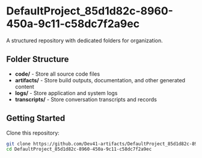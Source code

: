 # DefaultProject_85d1d82c-8960-450a-9c11-c58dc7f2a9ec
A structured repository with dedicated folders for organization.

## Folder Structure

- **code/** - Store all source code files
- **artifacts/** - Store build outputs, documentation, and other generated content
- **logs/** - Store application and system logs
- **transcripts/** - Store conversation transcripts and records

## Getting Started

Clone this repository:
```bash
git clone https://github.com/Dev41-artifacts/DefaultProject_85d1d82c-8960-450a-9c11-c58dc7f2a9ec
cd DefaultProject_85d1d82c-8960-450a-9c11-c58dc7f2a9ec
```

